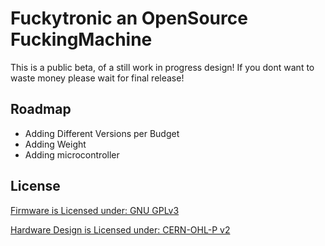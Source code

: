 
# Fuckytronic an OpenSource FuckingMachine

This is a public beta, of a still work in progress design! 
If you dont want to waste money please wait for final release!

## Roadmap

- Adding Different Versions per Budget
- Adding Weight
- Adding microcontroller



## License

[Firmware is Licensed under: GNU GPLv3](https://choosealicense.com/licenses/gpl-3.0/)

[Hardware Design is Licensed under: CERN-OHL-P v2](https://ohwr.org/project/cernohl/-/wikis/uploads/98ff9662c7ce4252ec91104118c2af8e/cern_ohl_p_v2.pdf)


